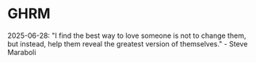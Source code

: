 # GHRM

2025-06-28: "I find the best way to love someone is not to change them, but instead, help them reveal the greatest version of themselves." - Steve Maraboli